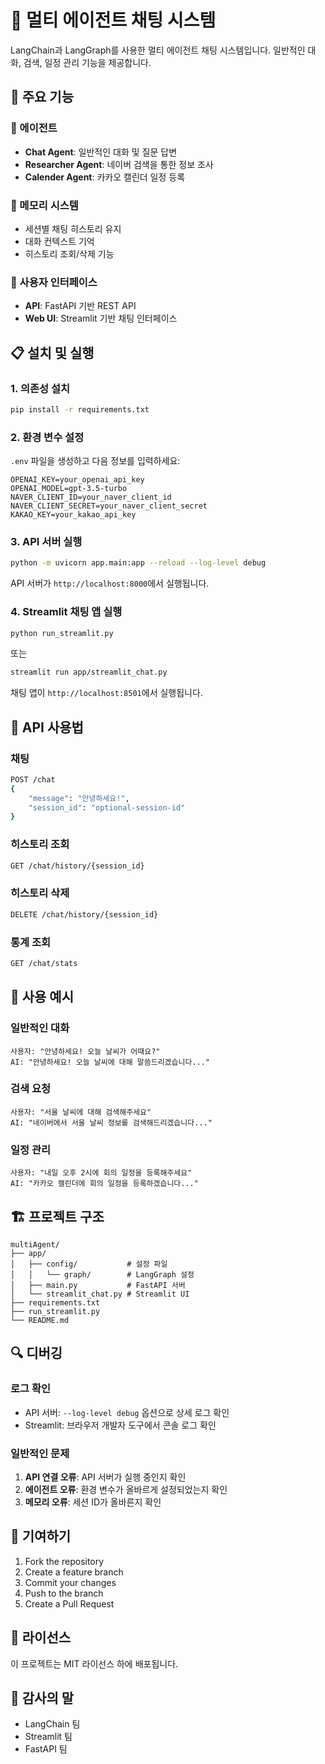 # 🤖 멀티 에이전트 채팅 시스템

LangChain과 LangGraph를 사용한 멀티 에이전트 채팅 시스템입니다. 일반적인 대화, 검색, 일정 관리 기능을 제공합니다.

## 🚀 주요 기능

### 🤖 에이전트
- **Chat Agent**: 일반적인 대화 및 질문 답변
- **Researcher Agent**: 네이버 검색을 통한 정보 조사
- **Calender Agent**: 카카오 캘린더 일정 등록

### 💾 메모리 시스템
- 세션별 채팅 히스토리 유지
- 대화 컨텍스트 기억
- 히스토리 조회/삭제 기능

### 🎨 사용자 인터페이스
- **API**: FastAPI 기반 REST API
- **Web UI**: Streamlit 기반 채팅 인터페이스

## 📋 설치 및 실행

### 1. 의존성 설치
```bash
pip install -r requirements.txt
```

### 2. 환경 변수 설정
`.env` 파일을 생성하고 다음 정보를 입력하세요:
```env
OPENAI_KEY=your_openai_api_key
OPENAI_MODEL=gpt-3.5-turbo
NAVER_CLIENT_ID=your_naver_client_id
NAVER_CLIENT_SECRET=your_naver_client_secret
KAKAO_KEY=your_kakao_api_key
```

### 3. API 서버 실행
```bash
python -m uvicorn app.main:app --reload --log-level debug
```
API 서버가 `http://localhost:8000`에서 실행됩니다.

### 4. Streamlit 채팅 앱 실행
```bash
python run_streamlit.py
```
또는
```bash
streamlit run app/streamlit_chat.py
```
채팅 앱이 `http://localhost:8501`에서 실행됩니다.

## 🔧 API 사용법

### 채팅
```bash
POST /chat
{
    "message": "안녕하세요!",
    "session_id": "optional-session-id"
}
```

### 히스토리 조회
```bash
GET /chat/history/{session_id}
```

### 히스토리 삭제
```bash
DELETE /chat/history/{session_id}
```

### 통계 조회
```bash
GET /chat/stats
```

## 🎯 사용 예시

### 일반적인 대화
```
사용자: "안녕하세요! 오늘 날씨가 어때요?"
AI: "안녕하세요! 오늘 날씨에 대해 말씀드리겠습니다..."
```

### 검색 요청
```
사용자: "서울 날씨에 대해 검색해주세요"
AI: "네이버에서 서울 날씨 정보를 검색해드리겠습니다..."
```

### 일정 관리
```
사용자: "내일 오후 2시에 회의 일정을 등록해주세요"
AI: "카카오 캘린더에 회의 일정을 등록하겠습니다..."
```

## 🏗️ 프로젝트 구조

```
multiAgent/
├── app/
│   ├── config/           # 설정 파일
│   │   └── graph/        # LangGraph 설정
│   ├── main.py           # FastAPI 서버
│   └── streamlit_chat.py # Streamlit UI
├── requirements.txt
├── run_streamlit.py
└── README.md
```

## 🔍 디버깅

### 로그 확인
- API 서버: `--log-level debug` 옵션으로 상세 로그 확인
- Streamlit: 브라우저 개발자 도구에서 콘솔 로그 확인

### 일반적인 문제
1. **API 연결 오류**: API 서버가 실행 중인지 확인
2. **에이전트 오류**: 환경 변수가 올바르게 설정되었는지 확인
3. **메모리 오류**: 세션 ID가 올바른지 확인

## 🤝 기여하기

1. Fork the repository
2. Create a feature branch
3. Commit your changes
4. Push to the branch
5. Create a Pull Request

## 📄 라이선스

이 프로젝트는 MIT 라이선스 하에 배포됩니다.

## 🙏 감사의 말

- LangChain 팀
- Streamlit 팀
- FastAPI 팀 